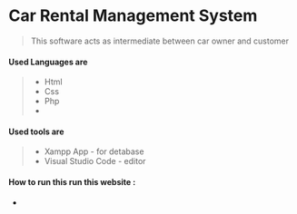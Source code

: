 # Car Rental Management System

> This  software acts as intermediate between car owner and customer


#### Used Languages are 
> * Html 
> * Css
> * Php
> * 

#### Used tools are 
> * Xampp App          - for detabase
> * Visual Studio Code  - editor

#### How to run this run this website :

*
